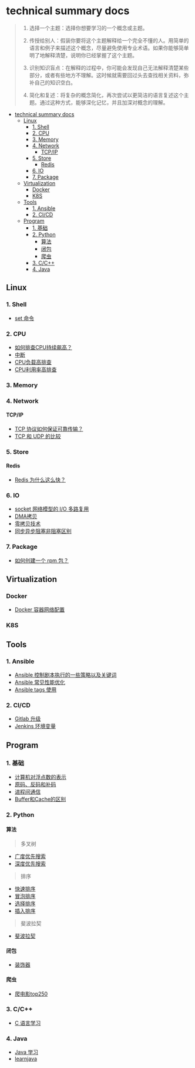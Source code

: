 # technical summary docs
> 1. 选择一个主题：选择你想要学习的一个概念或主题。
> 
> 2. 传授给别人：假装你要将这个主题解释给一个完全不懂的人。用简单的语言和例子来描述这个概念，尽量避免使用专业术语。如果你能够简单明了地解释清楚，说明你已经掌握了这个主题。
>
> 3. 识别知识盲点：在解释的过程中，你可能会发现自己无法解释清楚某些部分，或者有些地方不理解。这时候就需要回过头去查找相关资料，弥补自己的知识空白。
>
> 4. 简化和复述：将复杂的概念简化，再次尝试以更简洁的语言复述这个主题。通过这种方式，能够深化记忆，并且加深对概念的理解。

- [technical summary docs](#technical-summary-docs)
  - [Linux](#linux)
    - [1. Shell](#1-shell)
    - [2. CPU](#2-cpu)
    - [3. Memory](#3-memory)
    - [4. Network](#4-network)
      - [TCP/IP](#tcpip)
    - [5. Store](#5-store)
      - [Redis](#redis)
    - [6. IO](#6-io)
    - [7. Package](#7-package)
  - [Virtualization](#virtualization)
    - [Docker](#docker)
    - [K8S](#k8s)
  - [Tools](#tools)
    - [1. Ansible](#1-ansible)
    - [2. CI/CD](#2-cicd)
  - [Program](#program)
    - [1. 基础](#1-基础)
    - [2. Python](#2-python)
      - [算法](#算法)
      - [闭包](#闭包)
      - [爬虫](#爬虫)
    - [3. C/C++](#3-cc)
    - [4. Java](#4-java)


## Linux
### 1. Shell
* [set 命令](program/shell/set%20%E5%91%BD%E4%BB%A4%E7%9A%84%E4%BD%BF%E7%94%A8.md)

### 2. CPU
* [如何排查CPU持续飙高？](linux/cpu/%E5%A6%82%E4%BD%95%E6%8E%92%E6%9F%A5CPU%E6%8C%81%E7%BB%AD%E9%A3%99%E9%AB%98.md)
* [中断](linux/cpu/中断.md)
* [CPU负载高排查](linux/cpu/CPU负载高排查.md)
* [CPU利用率高排查](linux/cpu/CPU利用率高排查.md)

### 3. Memory

### 4. Network
#### TCP/IP
* [TCP 协议如何保证可靠传输？](linux/network/TCP%20协议如何保证可靠传输.md)
* [TCP 和 UDP 的比较](linux/network/TCP%20和%20UDP%20的比较.md)

### 5. Store
#### Redis
* [Redis 为什么这么快？](linux/store/redis/Redis%20%E4%B8%BA%E4%BB%80%E4%B9%88%E8%BF%99%E4%B9%88%E5%BF%AB.md)

### 6. IO
* [socket 网络模型的 I/O 多路复用](linux/io/socket%20%E7%BD%91%E7%BB%9C%E6%A8%A1%E5%9E%8B%E7%9A%84%20IO%20%E5%A4%9A%E8%B7%AF%E5%A4%8D%E7%94%A8.md)
* [DMA拷贝](linux/io/DMA拷贝.md)
* [零拷贝技术](linux/io/零拷贝技术.md)
* [同步异步阻塞非阻塞区别](linux/io/同步异步阻塞非阻塞区别.md)

### 7. Package
* [如何创建一个 rpm 包？](linux/package/%E5%A6%82%E4%BD%95%E5%88%9B%E5%BB%BA%20RPM%20%E5%8C%85.md)


## Virtualization
### Docker
* [Docker 容器网络配置](virtualization/docker/Docker%20%E5%AE%B9%E5%99%A8%E7%BD%91%E7%BB%9C%E9%85%8D%E7%BD%AE.md)

### K8S

## Tools
### 1. Ansible
* [Ansible 控制剧本执行的一些策略以及关键词](tool/ansible/%E6%8E%A7%E5%88%B6%20ansible%20playbook%20%E6%89%A7%E8%A1%8C.md)
* [Ansible 常见性能优化](tool/ansible/ansible%20%E6%80%A7%E8%83%BD%E6%8F%90%E5%8D%87.md)
* [Ansible tags 使用](tool/ansible/ansible%20tags%20%E7%9A%84%E4%BD%BF%E7%94%A8.md)

### 2. CI/CD
* [Gitlab 升级](tool/cicd/gitlab%20%E5%8D%87%E7%BA%A7.md)
* [Jenkins 环境变量](tool/cicd/Jenkins%20%E7%8E%AF%E5%A2%83%E5%8F%98%E9%87%8F.md)


## Program
### 1. 基础
* [计算机对浮点数的表示](program/%E7%90%86%E8%A7%A3%E6%B5%AE%E7%82%B9%E6%95%B0.md)
* [原码、反码和补码](program/%E5%8E%9F%E7%A0%81%E3%80%81%E5%8F%8D%E7%A0%81%E5%92%8C%E8%A1%A5%E7%A0%81.md)
* [进程间通信](program/%E8%BF%9B%E7%A8%8B%E9%97%B4%E9%80%9A%E4%BF%A1.md)
* [Buffer和Cache的区别](program/Buffer和Cache的区别.md)

### 2. Python
#### 算法
> 多叉树
* [广度优先搜索](program/python/algorithm/multi-branch-tree/bfs.py)
* [深度优先搜索](program/python/algorithm/multi-branch-tree/dfs.py)
> 排序
* [快速排序](program/python/algorithm/sort/quick_sort)
* [冒泡排序](program/python/algorithm/sort/bubble_sort)
* [选择排序](program/python/algorithm/sort/selection_sort)
* [插入排序](program/python/algorithm/sort/insertion_sort)

> 斐波拉契
* [斐波拉契](program/python/algorithm/fibonacci.py)

#### 闭包
* [装饰器](program/python/closure/decorator.py)

#### 爬虫
* [爬电影top250](program/python/crawler/static_web/movies_top_250.py)

### 3. C/C++
* [C 语言学习](program/c/learning/README.md)

### 4. Java
* [Java 学习](program/java/learning/README.md)
* [learnjava](program/java/learnjava)
